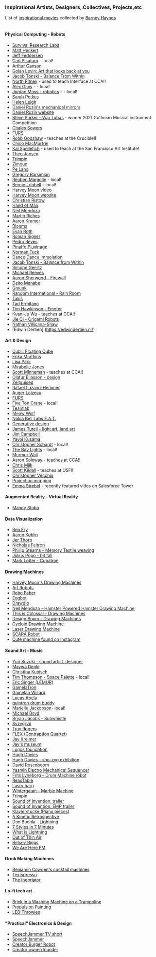 ### Inspirational Artists, Designers, Collectives, Projects,etc

List of [inspirational movies](http://eat.cca.edu) collected by [Barney Haynes](http://www.ultrafuzz.net/) 
&nbsp;  
&nbsp;   
#### Physical Computing - Robots  
 - [Survival Research Labs](http://www.srl.org/)
 - [Matt Heckert](http://www.mattheckert.com/)
 - [Jeff Feddersen](https://www.fddrsn.net/portfolio/)
 - [Carl Pisaturo](http://carlpisaturo.com/index.html) - local!
 - [Arthur Ganson](http://arthurganson.com/ )
 - [Golan Levin: Art that looks back at you](https://www.youtube.com/watch?v=1G0MzlfMPuM)
 - [Jacob Tonski - Balance From Within](https://vimeo.com/41786246)
 - [North Pitney](http://www.northpitney.com/) - used to teach Interface at CCA!!
 - [Alex Glow](http://alexglow.com/) - - local!
 - [Jordan Moss - robotics](https://www.hackster.io/Odd_Jayy/projects) - - local!
 - [Sarah Petkus](http://zoness.com/)
 - [Helen Leigh](https://hackaday.io/helenleigh)
 - [Daniel Rozin's mechanical mirrors](https://mashable.com/video/daniel-rozin-mechanical-mirror-toys/#A2M3r4XxHgqD)
 - [Daniel Rozin website](http://www.smoothware.com/danny/)
 - [Steve Parker - War Tubas](https://www.steve-parker.net/war-tuba/) - winner 2021 Guthman Musical instrument Competition
 - [Chales Sowers](https://www.charlessowers.com/)
 - [FURS](http://fursr.com/projects)
 - [Robb Godshaw](https://robb.cc/Art) - teaches at the Crucible!!
 - [Chico MacMurtrie](http://amorphicrobotworks.org/)
 - [Kal Spelletich](https://kaltek.wordpress.com/page/2/) - used to teach at the San Francisco Art Institute!
 - [Theo Jansen](http://www.strandbeest.com/)
 - [Trimpin](https://en.wikipedia.org/wiki/Trimpin)
 - [Zimoun](https://www.zimoun.net/)
 - [Pe Lang](http://www.pelang.ch/http:)
 - [Gregory Barsimian](http://www.gregorybarsamian.com/)
 - [Reuben Margolin](https://www.reubenmargolin.com/) - local!
 - [Bernie Lubbell](https://bernielubell.com/) - local!
 - [Harvey Moon video](https://m.youtube.com/watch?v=VufMgHvaoG0)
 - [Harvey Moon website](http://harveymoon.com/)
 - [Christian Ristow](http://christianristow.com/)
 - [Hand of Man](https://www.youtube.com/watch?v=rgpf7Rcjf-g)
 - [Neil Mendoza](http://www.neilmendoza.com/)
 - [Martin Riches](http://martinriches.de/)
 - [Aaron Kramer](https://www.youtube.com/watch?v=ClFmDoOQb54)
 - [Blooms](http://www.johnedmark.com/)
 - [Evan Roth](http://www.evan-roth.com/)
 - [Roman Signer](http://www.romansigner.ch/en/arbeiten/)
 - [Pedro Reyes](http://pedroreyes.net/)
 - [Pinaffo Pluvinage](https://pinaffo-pluvinage.com/)
 - [Norman Tuck](http://www.normantuck.com/index.html)
 - [Dance Dance Immolation](https://www.youtube.com/watch?v=7PV__5uEwio)
 - [Jacob Tonski - Balance from Within](https://vimeo.com/72826106)
 - [Simone Geertz](http://www.simonegiertz.com/)
 - [Michael Reeves](https://www.youtube.com/channel/UCtHaxi4GTYDpJgMSGy7AeSw)
 - [Aaron Sherwood - Firewall](http://aaron-sherwood.com/works/firewall/)
 - [Deito Manabe](http://www.daito.ws/en/work/electricstimulustoface_test.html)
 - [Gmunk](https://gmunk.com/BOX)
 - [Random International - Rain Room](https://www.random-international.com/rain-room-2012)
 - [Takis](https://atelierholsboer.wordpress.com/2015/02/19/takis-the-veneration-of-a-local-hero/)
 - [Tad Ermitano](http://www.1335mabini.com/tad-ermitano-selected-works/)
 - [Tim Hawkinson - Emoter](https://rvargasresearch.wordpress.com/2014/10/17/influence-tim-hawkinson-emoter/)
 - [Kuan-Ju Wu](https://wukuanju.com/) - teaches at CCA!!
 - [Jie Qi - Origami Robots](http://technolojie.com/origami-robotics/)
 - [Nathan Villicana-Shaw](https://www.nathanvillicanashaw.com/)
 - [Edwin Dertien] (https://edwindertien.nl/)
&nbsp; 
&nbsp;  
#### Art & Design
 - [Cubli: Floating Cube](https://www.youtube.com/watch?v=n_6p-1J551Y)
 - [Erika Marthins](http://erikamarthins.com/)
 - [Lisa Park](https://www.thelisapark.com/)
 - [Mirabelle Jones](http://www.mirabellejones.com/)
 - [Scott Minneman](http://slminneman.com/) - teaches at CCA!!
 - [Olafur Eliasson - design](https://www.olafureliasson.net/)
 - [Zeitguised](https://www.zeitguised.com/)
 - [Rafael Lozano-Hemmer](http://www.lozano-hemmer.com/projects.php)
 - [Auger Loizeau](http://www.auger-loizeau.com/)
 - [FURS](http://fursr.com/projects)
 - [Five Ton Crane](http://fivetoncrane.org/) - local!
 - [Teamlab ](https://www.teamlab.art/)
 - [Meow Wolf](https://www.cbsnews.com/video/art-collective-meow-wolf/)
 - [Nokia Bell Labs E.A.T.](https://www.bell-labs.com/programs/experiments-art-and-technology/)
 - [Generative design](https://www.youtube.com/watch?v=pNkz8wEJljc)
 - [James Turell - light art, land art]( http://jamesturrell.com/work/type/)
 - [Jim Campbell](https://www.jimcampbell.tv/)
 - [Yayoi Kusama](https://www.youtube.com/watch?v=8VwJMw_fLvI)
 - [Christopher Schardt](http://schardt.org/) - local!
 - [The Bay Lights](http://thebaylights.org/) - local!
 - [Murmur Wall](http://www.future-cities-lab.net/projects/#/murmurwall/)
 - [Aaron Soloway](http://www.aaronsoloway.com/) - teaches at CCA!!
 - [Chris Milk](http://milk.co/forest-tate)
 - [Scott Kildall](https://kildall.com/) - teaches at USF!!
 - [Christopher Vecchio](http://www.noisemantra.com/)
 - [Projection mapping](https://www.youtube.com/watch?v=czuhNcNU6qU)
 - [Emma Strebel](http://emmastrebel.com/) - recently featured vidos on Salesforce Tower
&nbsp; 
&nbsp;  
#### Augmented Reality - Virtual Reality 
 - [Mandy Stobo](https://stoboart.com/mandy-stobo)
&nbsp; 
&nbsp;  
#### Data Visualization  
 - [Ben Fry](https://benfry.com/projects/)
 - [Aaron Koblin](http://www.aaronkoblin.com/project/flight-patterns/)
 - [Jer Thorp](https://www.jerthorp.com/)
 - [Nicholas Feltron](http://feltron.com/FAR14.html)
 - [Phillip Stearns - Memory Textile weaving](https://vimeo.com/71044541)
 - [Julius Popp - bit.fall](https://www.illuminateproductions.co.uk/bitfall)
 - [Mark Lotter - Cubatron](http://www.3waylabs.com/projects/mc/)
 &nbsp; 
&nbsp;  
#### Drawing Machines 
 - [Harvey Moon's Drawing Machines](https://www.youtube.com/watch?v=VufMgHvaoG0)
 - [Art Robots](http://vimeo.com/57082262#at=130)
 - [Robo Faber](http://vimeo.com/78771257)
 - [Eggbot](https://www.youtube.com/watch?v=w4cdbV2oaEc)
 - [Drawdio](https://www.youtube.com/watch?v=PV_w38ldZaE)
 - [Neil Mendoza - Hamster Powered Hamster Drawing Machine](http://www.neilmendoza.com/portfolio/hamster-powered-hamster-drawing-machine/)
 - [This is Colossal - Drawing Machines](https://www.thisiscolossal.com/tags/drawing-machines/)
 - [Design Boom - Drawing Machines](https://www.designboom.com/tag/drawing-machines/)
 - [Cycloid Drawing Machine](https://www.youtube.com/watch?v=LxapR3YIozQ)
 - [Laser Drawing Machine](https://www.instructables.com/id/Laser-Drawing-Machine/)
 - [SCARA Robot](https://www.instructables.com/id/SCARA-Robot-Learning-About-Foward-and-Inverse-Kine/)
 - [Cute machine found on Instagram](https://www.instagram.com/reel/CMC0_P2JAAm/?igshid=1x2t6v21g6ljx)
 &nbsp; 
  &nbsp; 
#### Sound Art - Music  
 - [Yuri Suzuki - sound artist, designer](http://yurisuzuki.com/artist)
 - [Maywa Denki](https://www.maywadenki.com/)
 - [Christina Kubisch](http://www.christinakubisch.de/en/works)
 - [Tim Thompson - Space Palette](https://www.spacepalette.com/) - local!
 - [Eric Singer (LEMUR)](http://www.singerbots.com)
 - [GamelaTron](https://gamelatron.com/)
 - [Gamelan Wizard](http://www.dualplover.com/gamelanwizard/index.html)
 - [Lucas Abela ](http://dualplover.com/abela/)
 - [quintron drum buddy](http://www.drumbuddy.com/)
 - [Marielle Jackobson](http://mariellejakobsons.com/?page_id=509)- local!
 - [Michael Boyd](https://michaelrboyd.com/confessional)
 - [Bryan Jacobs - Subwhistle](http://www.fetafoundation.org/fetaprize/2016/1/1/bryan-jacobs-sub-whistle)
 - [Syzygryd](http://test.nicolation.net/installations/syzygryd/)
 - [Troy Rogers](http://www.troy82.com/)
 - [FLEX (Contraption Quartet)](https://eastbay.makerfaire.com/maker/entry/767/)
 - [Jay Kreimer](http://jaykreimer.com/)
 - [Jay's museum](http://www.jaysmuseum.com/fractaldulcimer.htm)
 - [Logos foundation ](https://www.logosfoundation.org/)
 - [Hugh Davies](https://www.youtube.com/watch?v=wPT9A0IsGgs)
 - [Hugh Davies - sho-zyg exhibition](http://sho-zyg.com/)
 - [David Rosenboom](http://www.lovely.com/bios/rosenboom.html)
 - [Yasmin Electro Mechanical Sequencer](https://www.youtube.com/watch?v=MjNB3nKPMb8)
 - [Frits Lyneborg - Drum Machine robot](https://www.youtube.com/watch?v=Zn5RNgCWD_8)
 - [ReacTable](https://www.youtube.com/user/marcosalonso)
 - [Laser harp](http://www.youtube.com/watch?v=sLVXmsbVwUs#t=20)
 - [Wintergatan - Marble Machine](https://www.youtube.com/watch?v=IvUU8joBb1Q)
 - Trimpin
  - [Sound of Invention: trailer](https://www.youtube.com/watch?v=ahQKsW0LHEA)
  - [Sound of Invention: EMP trailer](https://www.youtube.com/watch?v=lWF1Al8lYBs)
  - [Klavierstucke (Piano pieces)](https://www.youtube.com/watch?v=LroQ6FmfRcc)
  - [A Kinetic Retrospective](https://www.youtube.com/watch?v=cbxUHVCME-M)
  - Don Buchla - Lightning
   - [7 Styles in 7 Minutes](https://www.youtube.com/watch?v=-2juR1usQUQ)
   - [What is Lightning](https://www.youtube.com/watch?v=iPAhZUZbgrU)
   - [Out of Thin Air](https://www.youtube.com/watch?v=HSf8sYHWBsQ)
  - [Betsey Biggs](https://www.betseybiggs.org/)
   - [We Are Here FM](https://www.wearehere.fm/?fbclid=IwAR3WV80L74hR0w8EYAt5jJ0DKqt-pBvm9g7VcGKgshVOo6pt56r2QeROx14) 
&nbsp; 
&nbsp;  
#### Drink Making Machines 
 - [Benjamin Cowden's cocktail machines](http://www.benjamincowden.com/cocktail/)
 - [Textspresso](http://www.youtube.com/watch?v=kx9D74t7GD8#t=89)
 - [The Inebriator](http://www.youtube.com/watch?v=WqY7fchs7H0)
 &nbsp; 
#### Lo-fi tech art
 - [Brick in a Washing Machine on a Trampoline](https://www.youtube.com/watch?v=779fMc8ubOo)
 - [Propulsion Painting](https://www.youtube.com/watch?v=TuP-26f0wJw)
 - [LED Throwies](http://www.graffitiresearchlab.com/blog/projects/led-throwies/)
 &nbsp; 
#### "Practical" Electronics & Design
 - [SpeechJammer TV short](https://www.youtube.com/watch?app=desktop&v=ADuaj7TsAVQ&d=n&ab_channel=Slate)
 - [SpeechJammer](https://www.youtube.com/watch?app=desktop&d=n&feature=youtu.be&fbclid=IwAR1IeJS6sX0_xnLD1ZWOnA-Ry324YP_DEoO4WWpUDUIjzIcOLrWYG70NoQk&v=USDI3wnTZZg&ab_channel=tsukalab)
 - [Creator Burger Robot](https://www.youtube.com/watch?v=5TBnwh7U1AU&ab_channel=RichDeMuro)
 - [Creator owner/founder](https://www.youtube.com/watch?v=CbL_3le40qc&ab_channel=TechCrunch)
 
